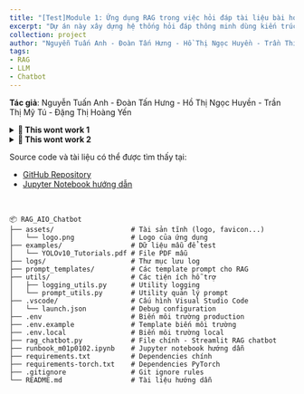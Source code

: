 ```yaml
---
title: "[Test]Module 1: Ứng dụng RAG trong việc hỏi đáp tài liệu bài học AIO"
excerpt: "Dự án này xây dựng hệ thống hỏi đáp thông minh dùng kiến trúc RAG, giúp người học khóa AI tại AI Việt Nam (AIO) khai thác hiệu quả nội dung tài liệu học tập."
collection: project
author: "Nguyễn Tuấn Anh - Đoàn Tấn Hưng - Hồ Thị Ngọc Huyền - Trần Thị Mỹ Tú - Đặng Thị Hoàng Yến"
tags:
- RAG
- LLM
- Chatbot
---
```


**Tác giả**: Nguyễn Tuấn Anh - Đoàn Tấn Hưng - Hồ Thị Ngọc Huyền - Trần Thị Mỹ Tú - Đặng Thị Hoàng Yến

<details>
<summary><strong>📁 This wont work 1</strong></summary>

Source code và tài liệu có thể được tìm thấy tại:
- [GitHub Repository](https://github.com/aio25-mix002/m01-p0102)
- [Jupyter Notebook hướng dẫn](https://github.com/aio25-mix002/m01-p0102/blob/main/runbook_m01p0102.ipynb)

</details>

<details>
<summary><strong>📁 This wont work 2</strong></summary>
<div>
Source code và tài liệu có thể được tìm thấy tại:
- [GitHub Repository](https://github.com/aio25-mix002/m01-p0102)
- [Jupyter Notebook hướng dẫn](https://github.com/aio25-mix002/m01-p0102/blob/main/runbook_m01p0102.ipynb)
</div>
</details>

Source code và tài liệu có thể được tìm thấy tại:
- [GitHub Repository](https://github.com/aio25-mix002/m01-p0102)
- [Jupyter Notebook hướng dẫn](https://github.com/aio25-mix002/m01-p0102/blob/main/runbook_m01p0102.ipynb)

<br>

```
📦 RAG_AIO_Chatbot
├── assets/                   # Tài sản tĩnh (logo, favicon...)
│   └── logo.png              # Logo của ứng dụng
├── examples/                 # Dữ liệu mẫu để test
│   └── YOLOv10_Tutorials.pdf # File PDF mẫu
├── logs/                     # Thư mục lưu log
├── prompt_templates/         # Các template prompt cho RAG
├── utils/                    # Các tiện ích hỗ trợ
│   ├── logging_utils.py      # Utility logging
│   └── prompt_utils.py       # Utility quản lý prompt
├── .vscode/                  # Cấu hình Visual Studio Code
│   └── launch.json           # Debug configuration
├── .env                      # Biến môi trường production
├── .env.example              # Template biến môi trường
├── .env.local                # Biến môi trường local
├── rag_chatbot.py            # File chính - Streamlit RAG chatbot
├── runbook_m01p0102.ipynb    # Jupyter notebook hướng dẫn
├── requirements.txt          # Dependencies chính
├── requirements-torch.txt    # Dependencies PyTorch
├── .gitignore                # Git ignore rules
└── README.md                 # Tài liệu hướng dẫn
```

